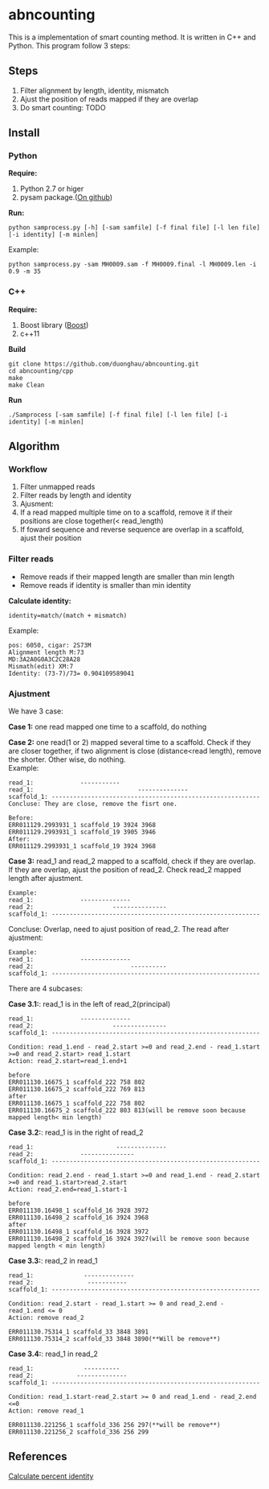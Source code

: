 # abncounting
This is a implementation of smart counting method. It is written in C++ and Python. This program follow 3 steps:
## Steps
1. Filter alignment by length, identity, mismatch
2. Ajust the position of reads mapped if they are overlap
3. Do smart counting: TODO

## Install

### Python
**Require:**

1. Python 2.7 or higer
2. pysam package.([On github](https://github.com/pysam-developers/pysam))

**Run:**

```
python samprocess.py [-h] [-sam samfile] [-f final file] [-l len file] [-i identity] [-m minlen]
```
Example:

``` 
python samprocess.py -sam MH0009.sam -f MH0009.final -l MH0009.len -i 0.9 -m 35
```

### C++

**Require:**

1. Boost library ([Boost](http://www.boost.org/))
2. c++11

**Build**

```
git clone https://github.com/duonghau/abncounting.git
cd abncounting/cpp
make
make Clean
```
**Run**

```
./Samprocess [-sam samfile] [-f final file] [-l len file] [-i identity] [-m minlen]
```

## Algorithm  
### Workflow  

1. Filter unmapped reads
2. Filter reads by length and identity
3. Ajusment:  
 3. If a read mapped multiple time on to a scaffold, remove it if their positions are close together(< read_length)  
 3. If foward sequence and reverse sequence are overlap in a scaffold, ajust their position

### Filter reads

- Remove reads if their mapped length are smaller than min length
- Remove reads if identity is smaller than min identity

**Calculate identity:**

```
identity=match/(match + mismatch)
```
Example:  

```
pos: 6050, cigar: 2S73M
Alignment length M:73
MD:3A2A0G0A3C2C28A28
Mismath(edit) XM:7
Identity: (73-7)/73= 0.904109589041
```

### Ajustment

We have 3 case:

**Case 1:** one read mapped one time to a scaffold, do nothing  

**Case 2:** one read(1 or 2) mapped several time to a scaffold. Check if they are closer together, if two
alignment is close (distance<read length), remove the shorter. Other wise, do nothing.  
Example:

```
read_1:             -----------  
read_1:                             --------------  
scaffold_1: ----------------------------------------------------------  
Concluse: They are close, remove the fisrt one.  

Before:  
ERR011129.2993931_1 scaffold_19 3924 3968  
ERR011129.2993931_1 scaffold_19 3905 3946  
After:
ERR011129.2993931_1 scaffold_19 3924 3968

```
**Case 3:** read_1 and read_2 mapped to a scaffold, check if they are overlap. If they are overlap, ajust the position of read_2. Check read_2 mapped length after ajustment.  

```
Example:  
read_1:             --------------  
read_2:                      ---------------  
scaffold_1: ----------------------------------------------------------  
```
Concluse: Overlap, need to ajust position of read_2. The read after ajustment:

```
Example:  
read_1:             --------------  
read_2:                           ----------  
scaffold_1: ----------------------------------------------------------  
```

There are 4 subcases:

**Case 3.1:**: read_1 is in the left of read_2(principal)

```
read_1:             --------------  
read_2:                      ---------------  
scaffold_1: ----------------------------------------------------------  

Condition: read_1.end - read_2.start >=0 and read_2.end - read_1.start >=0 and read_2.start> read_1.start
Action: read_2.start=read_1.end+1

before
ERR011130.16675_1 scaffold_222 758 802
ERR011130.16675_2 scaffold_222 769 813
after
ERR011130.16675_1 scaffold_222 758 802
ERR011130.16675_2 scaffold_222 803 813(will be remove soon because mapped length< min length)
```

**Case 3.2:**: read_1 is in the right of read_2

```
read_1:                       --------------  
read_2:             ---------------  
scaffold_1: ----------------------------------------------------------  

Condition: read_2.end - read_1.start >=0 and read_1.end - read_2.start >=0 and read_1.start>read_2.start
Action: read_2.end=read_1.start-1

before
ERR011130.16498_1 scaffold_16 3928 3972
ERR011130.16498_2 scaffold_16 3924 3968
after
ERR011130.16498_1 scaffold_16 3928 3972
ERR011130.16498_2 scaffold_16 3924 3927(will be remove soon because mapped length < min length)
```

**Case 3.3:**: read_2 in read_1

```
read_1:              --------------  
read_2:               -----------
scaffold_1: ----------------------------------------------------------  

Condition: read_2.start - read_1.start >= 0 and read_2.end - read_1.end <= 0
Action: remove read_2

ERR011130.75314_1 scaffold_33 3848 3891
ERR011130.75314_2 scaffold_33 3848 3890(**Will be remove**)

```

**Case 3.4:**: read_1 in read_2

```
read_1:              ----------  
read_2:            --------------
scaffold_1: ----------------------------------------------------------  

Condition: read_1.start-read_2.start >= 0 and read_1.end - read_2.end <=0
Action: remove read_1

ERR011130.221256_1 scaffold_336 256 297(**will be remove**)
ERR011130.221256_2 scaffold_336 256 299
```

## References

[Calculate percent identity](https://zombieprocess.wordpress.com/2013/05/21/calculating-percent-identity-from-sam-files/)
